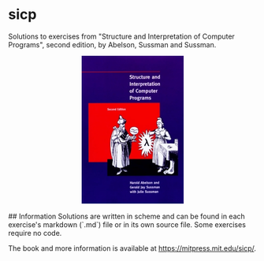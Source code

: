# sicp
Solutions to exercises from "Structure and Interpretation of Computer Programs", second edition, by Abelson, Sussman and Sussman.
<p align="center">
<img src="sicp.jpg"/>
</p>
## Information
Solutions are written in scheme and can be found in each exercise's markdown (`.md`) file or in its own source file. Some exercises require no code. 

The book and more information is available at <https://mitpress.mit.edu/sicp/>.
